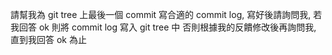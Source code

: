 請幫我為 git tree 上最後一個 commit 寫合適的 commit log,
寫好後請詢問我, 若我回答 ok 則將 commit log 寫入 git tree 中
否則根據我的反饋修改後再詢問我, 直到我回答 ok 為止
